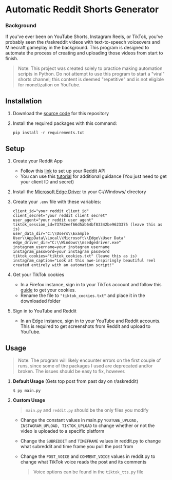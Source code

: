# Automatic Reddit Shorts Generator

### Background

If you've ever been on YouTube Shorts, Instagram Reels, or TikTok, you've probably seen the r/askreddit videos with text-to-speech voiceovers and Minecraft gameplay in the background. This program is designed to automate the process of creating and uploading those videos from start to finish.

> Note: This project was created solely to practice making automation scripts in Python. Do not attempt to use this program to start a "viral" shorts channel; this content is deemed "repetitive" and is not eligible for monetization on YouTube.

## Installation

1. Download the [source code](https://github.com/tizerk/reddit-shorts-generator/archive/refs/heads/main.zip) for this repository
2. Install the required packages with this command:

   ```
   pip install -r requirements.txt
   ```

## Setup

1. Create your Reddit App
   - Follow this [link](https://www.reddit.com/prefs/apps) to set up your Reddit API
   - You can use this [tutorial](https://youtu.be/nssOuD9EcVk?t=22) for additional guidance (You just need to get your client ID and secret)
2. Install the [Microsoft Edge Driver](https://developer.microsoft.com/en-us/microsoft-edge/tools/webdriver/?form=MA13LH) to your C:/Windows/ directory
3. Create your `.env` file with these variables:

   ```
   client_id="your reddit client id"
   client_secret="your reddit client secret"
   user_agent="your reddit user agent"
   tiktok_session_id=73782eef66d5ab64bf83342be9623375 (leave this as is)
   user_data_dir="C:\\Users\\Example User\\AppData\\Local\\Microsoft\\Edge\\User Data"
   edge_driver_dir="C:\\Windows\\msedgedriver.exe"
   instagram_username=your instagram username
   instagram_password=your instagram password
   tiktok_cookies="tiktok_cookies.txt" (leave this as is)
   instagram_caption="Look at this awe-inspiringly beautiful reel created entirely with an automation script!"
   ```

4. Get your TikTok cookies
   - In a Firefox instance, sign in to your TikTok account and follow this [guide](https://github.com/kairi003/Get-cookies.txt-LOCALLY) to get your cookies.
   - Rename the file to `"tiktok_cookies.txt"` and place it in the downloaded folder
5. Sign in to YouTube and Reddit
   - In an Edge instance, sign in to your YouTube and Reddit accounts. This is required to get screenshots from Reddit and upload to YouTube.

## Usage

> Note: The program will likely encounter errors on the first couple of runs, since some of the packages I used are deprecated and/or broken. The issues should be easy to fix, however.

1. **Default Usage** (Gets top post from past day on r/askreddit)

   ```
   $ py main.py
   ```

2. **Custom Usage**

   > `main.py` and `reddit.py` should be the only files you modify

   - Change the constant values in main.py `YOUTUBE_UPLOAD, INSTAGRAM_UPLOAD, TIKTOK_UPLOAD` to change whether or not the video is uploaded to a specific platform
   - Change the `SUBREDDIT` and `TIMEFRAME` values in reddit.py to change what subreddit and time frame you pull the post from
   - Change the `POST_VOICE` and `COMMENT_VOICE` values in reddit.py to change what TikTok voice reads the post and its comments

     > Voice options can be found in the `tiktok_tts.py` file
